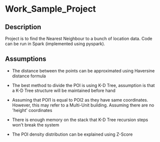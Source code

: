 # Work_Sample_Project

## Description
Project is to find the Nearest Neighbour to a bunch of location data. Code can be run in Spark (implemented using pyspark).

## Assumptions
- The distance between the points can be approximated using Haversine distance formula

- The best method to divide the POI is using K-D Tree, assumption is that a K-D Tree structure will be maintained before hand

- Assuming that POI1 is equal to POI2 as they have same coordinates. However, this may refer to a Multi-Unit building. Assuming there are no 'height' coordinates

- There is enough memory on the stack that K-D Tree recursion steps won't break the system

- The POI density distribution can be explained using Z-Score

